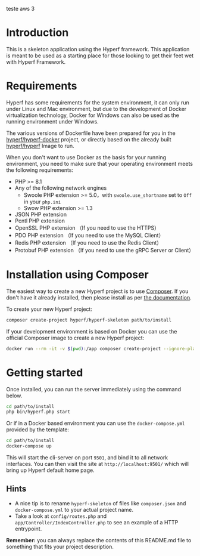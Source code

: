teste aws 3

# Introduction

This is a skeleton application using the Hyperf framework. This application is meant to be used as a starting place for those looking to get their feet wet with Hyperf Framework.

# Requirements

Hyperf has some requirements for the system environment, it can only run under Linux and Mac environment, but due to the development of Docker virtualization technology, Docker for Windows can also be used as the running environment under Windows.

The various versions of Dockerfile have been prepared for you in the [hyperf/hyperf-docker](https://github.com/hyperf/hyperf-docker) project, or directly based on the already built [hyperf/hyperf](https://hub.docker.com/r/hyperf/hyperf) Image to run.

When you don't want to use Docker as the basis for your running environment, you need to make sure that your operating environment meets the following requirements:  

 - PHP >= 8.1
 - Any of the following network engines
   - Swoole PHP extension >= 5.0，with `swoole.use_shortname` set to `Off` in your `php.ini`
   - Swow PHP extension >= 1.3
 - JSON PHP extension
 - Pcntl PHP extension
 - OpenSSL PHP extension （If you need to use the HTTPS）
 - PDO PHP extension （If you need to use the MySQL Client）
 - Redis PHP extension （If you need to use the Redis Client）
 - Protobuf PHP extension （If you need to use the gRPC Server or Client）

# Installation using Composer

The easiest way to create a new Hyperf project is to use [Composer](https://getcomposer.org/). If you don't have it already installed, then please install as per [the documentation](https://getcomposer.org/download/).

To create your new Hyperf project:

```bash
composer create-project hyperf/hyperf-skeleton path/to/install
```

If your development environment is based on Docker you can use the official Composer image to create a new Hyperf project:

```bash
docker run --rm -it -v $(pwd):/app composer create-project --ignore-platform-reqs hyperf/hyperf-skeleton path/to/install
```

# Getting started

Once installed, you can run the server immediately using the command below.

```bash
cd path/to/install
php bin/hyperf.php start
```

Or if in a Docker based environment you can use the `docker-compose.yml` provided by the template:

```bash
cd path/to/install
docker-compose up
```

This will start the cli-server on port `9501`, and bind it to all network interfaces. You can then visit the site at `http://localhost:9501/` which will bring up Hyperf default home page.

## Hints

- A nice tip is to rename `hyperf-skeleton` of files like `composer.json` and `docker-compose.yml` to your actual project name.
- Take a look at `config/routes.php` and `app/Controller/IndexController.php` to see an example of a HTTP entrypoint.

**Remember:** you can always replace the contents of this README.md file to something that fits your project description.
